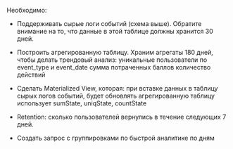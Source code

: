 Необходимо:

* Поддерживать сырые логи событий (схема выше). Обратите внимание на то, что данные в этой таблице должны хранится 30 дней.

* Построить агрегированную таблицу. Храним агрегаты 180 дней, чтобы делать трендовый анализ:
уникальные пользователи по event_type и event_date
сумма потраченных баллов
количество действий

* Сделать Materialized View, которая:
при вставке данных в таблицу сырых логов событий, будет обновлять агрегированную таблицу
использует sumState, uniqState, countState

* Retention: сколько пользователей вернулись в течение следующих 7 дней. 

* Создать запрос с группировками по быстрой аналитике по дням